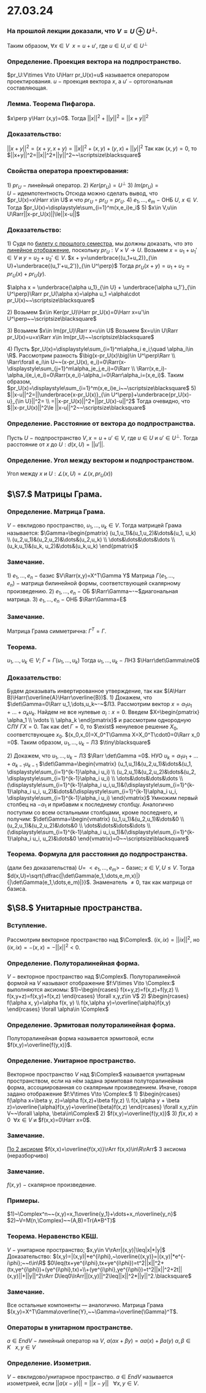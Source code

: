 # 27.03.24

### На прошлой лекции доказали, что $V=U\oplus U^\perp$.
Таким образом, $\forall x\in V~~x=u+u'$, где $u\in U,u'\in U^\perp$

### Определение. Проекция вектора на подпространство.
$pr_U:V\times V\to U\Harr pr_U(x)=u$ называется оператором проектирования.
$u~-~$проекция вектора $x$, а $u'~-~$ортогональная составляющая.

### Лемма. Теорема Пифагора.
$x\perp y\Harr (x,y)=0$.
Тогда $||x||^2+||y||^2=||x+y||^2$

### Доказательство:
$||x+y||^2=(x+y,x+y)=||x||^2+(x,y)+(y,x)+||y||^2$
Так как $(x,y)=0$, то $||x+y||^2=||x||^2+||y||^2~~\scriptsize\blacksquare$

### Свойства оператора проектирования:
$1)$ $pr_U~-~$линейный оператор.
$2)$ $Ker(pr_U)=U^\perp$
$3)~Im(pr_U)=U~-~$идемпотентность
Отсюда можно сделать вывод, что $pr_U(x)=x\Harr x\in U$ и
что $pr_U\circ pr_U=pr_U$.
$4)~e_1,...,e_m~-~$ОНБ $U$, $x\in V$.
Тогда $pr_U(x)=\displaystyle\sum_{i=1}^m(x,e_i)e_i$
$5)$ $x\in V,u\in U\Rarr||x-pr_U(x)||\le||x-u||$

### Доказательство:
$1)$ Судя по [билету с прошлого семестра](https://www.notion.so/49-2e20ad81fc8a4c4b841ed72c89986981?pvs=21), мы должны доказать, что это [линейное отображение](https://www.notion.so/44-c6694bbe033e48f4ba13c1cd4cb7e177?pvs=21), поскольку $pr_U:V\times V\to U$.
Возьмем $x=u_1+u_1'\in V$ и $y=u_2+u_2'\in V$.
$x + y=\underbrace{(u_1+u_2)}_{\in U}+\underbrace{(u_1'+u_2')}_{\in U^\perp}$
Тогда $pr_U(x+y)=u_1+u_2=pr_U(x)+pr_U(y)$.

$\alpha x = \underbrace{\alpha u_1}_{\in U} + \underbrace{\alpha u_1'}_{\in U^\perp}\Rarr pr_U(\alpha x)=\alpha u_1 =\alpha\cdot pr_U(x)~~\scriptsize\blacksquare$

$2)$ Возьмем $x\in Ker(pr_U)\Harr pr_U(x)=0\Harr x=u'\in U^\perp~~\scriptsize\blacksquare$

$3)$ Возьмем $x\in Im(pr_U)\Rarr x=u\in U$
Возьмем $x=u\in U\Rarr pr_U(x)=u=x\Rarr x\in Im(pr_U)~~\scriptsize\blacksquare$

$4)$ Пусть $pr_U(x)=\displaystyle\sum_{i=1}^m\alpha_i e_i;\quad \alpha_i\in \R$.
Рассмотрим разность $\big(x-pr_U(x)\big)\in U^\perp\Rarr
\\
\Rarr\forall e_i\in U~~(x-pr_U(x), e_i)=0\Rarr(x-\displaystyle\sum_{j=1}^m\alpha_je_j,e_i)=0\Rarr
\\
\Rarr(x,e_i)-\alpha_i(e_i,e_i)=0\Rarr(x,e_i)-\alpha_i=0\Rarr\alpha_i=(x,e_i)$.
Таким образом, $pr_U(x)=\displaystyle\sum_{i=1}^m(x,e_i)e_i~~\scriptsize\blacksquare$
$5)$ $||x-u||^2=||\underbrace{x-pr_U(x)}_{\in U^\perp}+\underbrace{pr_U(x)-u}_{\in U}||^2=
\\
=||x-pr_U(x)||^2+||pr_U(x)-u||^2$
Тогда очевидно, что $||x-pr_U(x)||^2\le ||x-u||^2~~\scriptsize\blacksquare$

### Определение. Расстояние от вектора до подпространства.
Пусть $U~-~$подпространство $V,x=u+u'\in V$, где
$u\in U$ и $u'\in U^\perp$.
Тогда расстояние от $x$ до $U:d(x, U)=||u'||$.

### Определение. Угол между вектором и подпространством.
Угол между $x$ и $U:\angle(x,U)=\angle\big(x,pr_U(x)\big)$

## $\S7.$ Матрицы Грама.

### Определение. Матрица Грама.
$V~-~$евклидово пространство, $u_1,\dots,u_k\in V$.
Тогда матрицей Грама называется:
$\Gamma=\begin{pmatrix}
(u_1,u_1)&(u_1,u_2)&\dots&(u_1, u_k)
\\
(u_2,u_1)&(u_2,u_2)&\dots&(u_2,u_k)
\\
\dots&\dots&\dots&\dots
\\
(u_k,u_1)&(u_k, u_2)&\dots&(u_k,u_k)
\end{pmatrix}$

### Замечание. 
$1)$ $e_1,\dots,e_n~-~$базис $V\Rarr(x,y)=X^T\Gamma Y$
Матрица $\Gamma(e_1,\dots,e_n)~-~$матрица билинейной формы, соответствующей скалярному произведению.
$2)$ $e_1,\dots,e_n~-~$ОБ $\Rarr\Gamma~-~$диагональная матрица.
$3)~e_1,\dots,e_n~-~$ОНБ $\Rarr\Gamma=E$

### Замечание.
Матрица Грама симметрична: $\Gamma^T=\Gamma$.

### Теорема.
$u_1,\dots,u_k\in V;~\Gamma=\Gamma(u_1,\dots,u_k)$
Тогда $u_1,\dots,u_k~-~$ЛНЗ $\Harr\det\Gamma\ne0$

### Доказательство:
Будем доказывать инвертированное утверждение, так как
$(A\Harr B)\Harr(\overline{A}\Harr\overline{B})$.
$1)$ Докажем, что $\det\Gamma=0\Rarr u_1,\dots,u_k~-~$ЛЗ.
Рассмотрим вектор $x=\alpha_1u_1+\dots+\alpha_ku_k$.
Найдем не все нулевые $\alpha_i:x=0$.
Введем $X=\begin{pmatrix}
\alpha_1
\\
\vdots
\\
\alpha_k
\end{pmatrix}$ и рассмотрим однородную СЛУ $\Gamma X=0$.
Так как $\det\Gamma=0$, то $\exist$ ненулевое решение $X_0$, соответствующее $x_0$.
$(x_0,x_0)=X_0^T\Gamma X=X_0^T\cdot0=0\Rarr x_0 =0$.
Таким образом, $u_1,\dots,u_k~-~$ЛЗ  $\tiny\blacksquare$

$2)$ Докажем, что $u_1,\dots,u_k~-~$ЛЗ $\Rarr \det\Gamma =0$.
НУО $u_k=\alpha_1u_1+\dots+\alpha_{k-1}u_{k-1}$
$\det\Gamma=\begin{vmatrix}
(u_1,u_1)&(u_2,u_1)&\dots&(u_1, \displaystyle\sum_{i=1}^{k-1}\alpha_i u_i)
\\
(u_2,u_1)&(u_2,u_2)&\dots&(u_2, \displaystyle\sum_{i=1}^{k-1}\alpha_i u_i)
\\
\dots&\dots&\dots&\dots
\\
(\displaystyle\sum_{i=1}^{k-1}\alpha_i u_i,u_1)&(\displaystyle\sum_{i=1}^{k-1}\alpha_i u_i, u_2)&\dots&(\displaystyle\sum_{i=1}^{k-1}\alpha_i u_i, \displaystyle\sum_{i=1}^{k-1}\alpha_i u_i)
\end{vmatrix}$
Умножим первый столбец на $-\alpha_1$ и прибавим к последнему столбцу.
Аналогично поступим со всем остальными столбцами, кроме последнего, и получим:
$\det\Gamma=\begin{vmatrix}
(u_1,u_1)&(u_2,u_1)&\dots&0
\\
(u_2,u_1)&(u_2,u_2)&\dots&0
\\
\dots&\dots&\dots&\dots
\\
(\displaystyle\sum_{i=1}^{k-1}\alpha_i u_i,u_1)&(\displaystyle\sum_{i=1}^{k-1}\alpha_i u_i, u_2)&\dots&0
\end{vmatrix}=0~~\scriptsize\blacksquare$

### Теорема. Формула для расстояния до подпространства.
(дали без доказательства)
$U=~<e_1,\dots,e_m>~-~$базис; $x\in V,U\le V$.
Тогда $d(x,U)=\sqrt{\dfrac{|\det\Gamma(e_1,\dots,e_m,x)|}{|\det\Gamma(e_1,\dots,e_m)|}}$.
Знаменатель $\ne 0$, так как матрица от базиса.

## $\S8.$ Унитарные пространства.

### Вступление.
Рассмотрим векторное пространство над $\Complex$.
$(ix,ix)=||ix||^2,$ но $(ix,ix)=-(x,x)=-||x||^2<0$.

### Определение. Полуторалинейная форма.
$V~-~$векторное пространство над $\Complex$.
Полуторалинейной формой на $V$ называют отображение
$f:V\times V\to \Complex:$ выполняются аксиомы:
$1)~\begin{rcases}
f(x+y,z)=f(x,z)+f(y,z)
\\
f(x,y+z)=f(x,y)+f(x,z)
\end{rcases}
\forall x,y,z\in V$
$2)$ $\begin{rcases}
f(\alpha x, y)=\alpha f(x, y)
\\
f(x,\alpha y)=\overline{\alpha}f(x,y)
\end{rcases}
\forall \alpha\in \Complex$

### Определение. Эрмитовая полуторалинейная форма.
Полуторалинейная форма называется эрмитовой,
если $f(x,y)=\overline{f(y,x)}$.

### Определение. Унитарное пространство.
Векторное пространство $V$ над $\Complex$ называется унитарным пространством, если на нём задана эрмитовая полуторалинейная форма, ассоциированная со скалярным произведением.
Иначе, говоря задано отображение $f:V\times V\to \Complex:$
$1)$ $\begin{rcases}
f(\alpha x+\beta y, z)=\alpha f(x,z)+\beta f(y,z)
\\
f(x,\alpha y + \beta z)=\overline{\alpha}f(x,y)+\overline{\beta}f(x,z)
\end{rcases}
\forall x,y,z\in V~~\forall \alpha, \beta\in\Complex$
$2)$ $f(x,y)=\overline{f(y,x)}$
$3)$ $f(x,x)\ge0~~\forall x\in V$ и $f(x,x)=0\Harr x=0$.

### Замечание.
[По 2 аксиоме](27-03-24.md) $f(x,x)=\overline{f(x,x)}\rArr f(x,x)\in\R\rArr$ 3 аксиома (неразборчиво)

### Замечание.
$f(x,y)~-~$скалярное произведение.

### Примеры.
$1)~\Complex^n~~(x,y)=x_1\overline{y_1}+\dots+x_n\overline{y_n}$
$2)~V=M(n,\Complex)~~(A,B)=Tr(A*B^T)$

### Теорема. Неравенство КБШ.
$V~-~$унитарное пространство; $x,y\in V\rArr|(x,y)|\leq|x|*|y|$
Доказательство:
$(x,y)=|(x,y)|*e^{i\phi},~\overline{(x,y)}=|(x,y)|*e^{-i\phi};~~t\in\R$
$0\leq(tx+ye^{i\phi},tx+ye^{i\phi})=t^2||x||^2+(tx,ye^{i\phi})+(ye^{i\phi},tx)+\\+(ye^{i\phi},ye^{i\phi})=t^2||x||^2+2t||(x,y)||+||y||^2\rArr D\leq0\lrArr||(x,y)||^2\leq||x||^2*||y||^2.\blacksquare$

### Замечание.
Все остальные компоненты — аналогично.
Матрица Грама $(x,y)=X^T\Gamma\overline{Y},~~\Gamma=\overline{\Gamma}^T$.

### Операторы в унитарном пространстве.
$a\in EndV~-~$линейный оператор на $V$, $a(\alpha x+\beta y)=\alpha a(x)+\beta a(y)$
$\alpha,\beta\in K~~~x,y\in V$

### Определение. Изометрия.
$V~-~$евклидово/унитарное пространство. $a\in EndV$ называется изометрией, если $||a(x-y)||=||x-y||~~~\forall x,y\in V$.